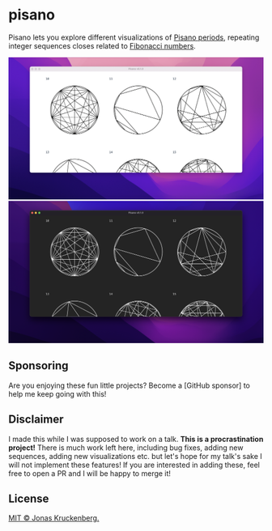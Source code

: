 # pisano

Pisano lets you explore different visualizations of [Pisano periods], repeating integer sequences closes related to [Fibonacci numbers]. 

![Screenshot of the app, showing a grid of circular pisano period visualizations](./Screenshot-light.png#gh-light-mode-only)
![Screenshot of the app, showing a grid of circular pisano period visualizations](./Screenshot-dark.png#gh-dark-mode-only)

## Sponsoring

Are you enjoying these fun little projects? Become a [GitHub sponsor] to help me keep going with this!

## Disclaimer

I made this while I was supposed to work on a talk. **This is a procrastination project!** There is much work left here, including bug fixes, adding new sequences, adding new visualizations etc. but let's hope for my talk's sake I will not implement these features! If you are interested in adding these, feel free to open a PR and I will be happy to merge it!

## License

[MIT © Jonas Kruckenberg.](./LICENSE)

[Sponsor me on GitHub]: https://github.com/sponsors/JonasKruckenberg
[Pisano periods]: https://en.wikipedia.org/wiki/Pisano_period
[Fibonacci numbers]: https://en.wikipedia.org/wiki/Fibonacci_number